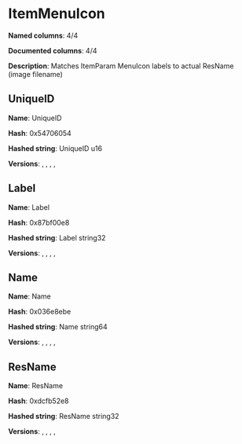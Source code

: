# ItemMenuIcon
**Named columns**: 4/4

**Documented columns**: 4/4

**Description**: Matches ItemParam MenuIcon labels to actual ResName (image filename)
## UniqueID

**Name**: UniqueID

**Hash**: 0x54706054

**Hashed string**: UniqueID u16

**Versions**: , , , , 

## Label

**Name**: Label

**Hash**: 0x87bf00e8

**Hashed string**: Label string32

**Versions**: , , , , 

## Name

**Name**: Name

**Hash**: 0x036e8ebe

**Hashed string**: Name string64

**Versions**: , , , , 

## ResName

**Name**: ResName

**Hash**: 0xdcfb52e8

**Hashed string**: ResName string32

**Versions**: , , , , 

